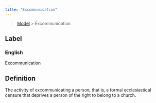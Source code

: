 ```yaml
---
title: "Excommunication"
---
```


> [Model](./../) > Excommunication

## Label

### English
Excommunication


## Definition
The activity of excommunicating a person, that is, a formal ecclesiastical censure that deprives a person of the right to belong to a church. 


    
